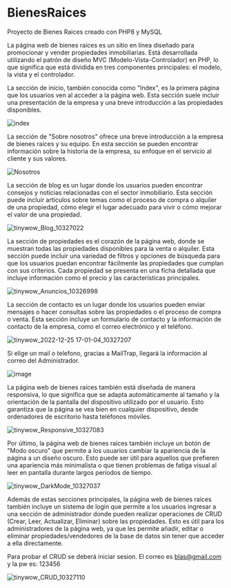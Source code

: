 # BienesRaices
Proyecto de Bienes Raices creado con PHP8 y MySQL

La página web de bienes raíces es un sitio en línea diseñado para promocionar y vender propiedades inmobiliarias. Está desarrollada utilizando el patrón de diseño MVC (Modelo-Vista-Controlador) en PHP, lo que significa que está dividida en tres componentes principales: el modelo, la vista y el controlador.

La sección de inicio, también conocida como "Index", es la primera página que los usuarios ven al acceder a la página web. Esta sección suele incluir una presentación de la empresa y una breve introducción a las propiedades disponibles.

![index](https://user-images.githubusercontent.com/81719352/209485420-4b61181f-2093-47e2-b1ce-4a3717df01e2.gif)

La sección de "Sobre nosotros" ofrece una breve introducción a la empresa de bienes raíces y su equipo. En esta sección se pueden encontrar información sobre la historia de la empresa, su enfoque en el servicio al cliente y sus valores.

![Nosotros](https://user-images.githubusercontent.com/81719352/209485423-a709fa54-168a-457e-acd3-7fec114403e2.gif)


La sección de blog es un lugar donde los usuarios pueden encontrar consejos y noticias relacionadas con el sector inmobiliario. Esta sección puede incluir artículos sobre temas como el proceso de compra o alquiler de una propiedad, cómo elegir el lugar adecuado para vivir o cómo mejorar el valor de una propiedad.


![tinywow_Blog_10327022](https://user-images.githubusercontent.com/81719352/209485430-9b261b8b-2524-4cda-bc3c-519092a8e230.gif)


La sección de propiedades es el corazón de la página web, donde se muestran todas las propiedades disponibles para la venta o alquiler. Esta sección puede incluir una variedad de filtros y opciones de búsqueda para que los usuarios puedan encontrar fácilmente las propiedades que cumplan con sus criterios. Cada propiedad se presenta en una ficha detallada que incluye información como el precio y las características principales.


![tinywow_Anuncios_10326998](https://user-images.githubusercontent.com/81719352/209485441-d8089e4b-5921-405e-96b5-43570e093379.gif)


La sección de contacto es un lugar donde los usuarios pueden enviar mensajes o hacer consultas sobre las propiedades o el proceso de compra o venta. Esta sección incluye un formulario de contacto y la información de contacto de la empresa, como el correo electrónico y el teléfono.

![tinywow_2022-12-25 17-01-04_10327207](https://user-images.githubusercontent.com/81719352/209485593-e96b4763-b597-46c4-855e-f94ef1b2c132.gif)

Si elige un mail o telefono, gracias a MailTrap, llegará la información al correo del Administrador.

![image](https://user-images.githubusercontent.com/81719352/209485625-c8c70c63-b623-4aac-a36b-33dc82ccf987.png)


La página web de bienes raíces también está diseñada de manera responsiva, lo que significa que se adapta automáticamente al tamaño y la orientación de la pantalla del dispositivo utilizado por el usuario. Esto garantiza que la página se vea bien en cualquier dispositivo, desde ordenadores de escritorio hasta teléfonos móviles.

![tinywow_Responsive_10327083](https://user-images.githubusercontent.com/81719352/209485508-31fcf8cf-7224-438d-aa57-3ed172fa2047.gif)


Por último, la página web de bienes raíces también incluye un botón de "Modo oscuro" que permite a los usuarios cambiar la apariencia de la página a un diseño oscuro. Esto puede ser útil para aquellos que prefieren una apariencia más minimalista o que tienen problemas de fatiga visual al leer en pantalla durante largos períodos de tiempo.

![tinywow_DarkMode_10327037](https://user-images.githubusercontent.com/81719352/209485513-03a60f3c-ee0f-4c19-8c42-50767886c266.gif)

Además de estas secciones principales, la página web de bienes raíces también incluye un sistema de login que permite a los usuarios ingresar a una sección de administrador donde pueden realizar operaciones de CRUD (Crear, Leer, Actualizar, Eliminar) sobre las propiedades. Esto es útil para los administradores de la página web, ya que les permite añadir, editar o eliminar propiedades/vendedores de la base de datos sin tener que acceder a ella directamente. 

Para probar el CRUD se deberá iniciar sesion. El correo es blas@gmail.com y la pw es: 123456

![tinywow_CRUD_10327110](https://user-images.githubusercontent.com/81719352/209485519-8bd64ba7-dc15-4725-9f63-ecd3fbc4c741.gif)
